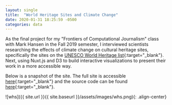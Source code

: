 ```yaml
---
layout: single
title:  "World Heritage Sites and Climate Change"
date: 2020-01-31 18:25:59 -0500
categories: data
---
```


As the final project for my "Frontiers of Computational Journalism" class with Mark Hansen in the Fall 2019 semester, I interviewed scientists researching the effects of climate change on cultural heritage sites, specifically the sites on the [UNESCO World Heritage list](https://whc.unesco.org/en/list/){:target="_blank"}. Next, using Nuxt.js and D3 to build interactive visualizations to present their work in a more accessible way.

Below is a snapshot of the site. The full site is accessible [here](https://focj-climate.netlify.com/){:target="_blank"} and the source code can be found [here](https://github.com/wdehaes/whs_climate_site){:target="_blank"}.

![whs]({{ site.url }}{{ site.baseurl }}/assets/images/whs.png){: .align-center}


